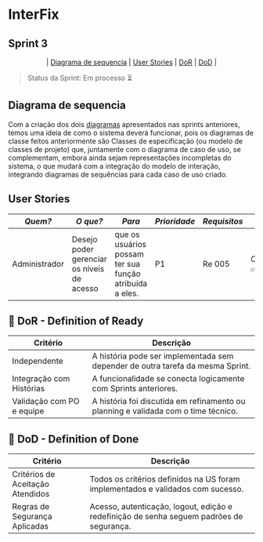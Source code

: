# InterFix

## Sprint 3

<p align="center">
| <a href = "#sequencia">Diagrama de sequencia</a> |
 <a href = "#user">User Stories</a> |
<a href ="#dor">DoR</a> |
<a href ="dod">DoD</a> |
</p>

> Status da Sprint: Em processo ⏳

## Diagrama de sequencia <a id="sequencia"></a>
Com a criação dos dois [diagramas](https://github.com/RenteriaJuan/Gestao-de-Chamados/blob/main/Diagramas/ChamadosGestao.asta) apresentados nas sprints anteriores, temos uma ideia de como o sistema deverá funcionar, pois os diagramas de classe feitos anteriormente são Classes de especificação (ou modelo de classes de projeto) que, juntamente com o diagrama de caso de uso, se complementam, embora ainda sejam representações incompletas do sistema, o que mudará com a integração do modelo de interação, integrando diagramas de sequências para cada caso de uso criado.

## User Stories <a id = "user"></a>

|*Quem?*        | *O que?*                                                              |*Para*                                                                                | *Prioridade* | *Requisitos*         | *Status*      |
|---------------|-----------------------------------------------------------------------|--------------------------------------------------------------------------------------|--------------|----------------------|---------------| 
|Administrador  | Desejo poder gerenciar os níveis de acesso                            | que os usuários possam ter sua função atribuída a eles.                              |P1            |Re 005                |Concluído ✅|

  

## 🏅 DoR - Definition of Ready <a id="dor"></a>

| Critério                   | Descrição                                                                                         |
| -------------------------- | ------------------------------------------------------------------------------------------------- |
| Independente               | A história pode ser implementada sem depender de outra tarefa da mesma Sprint.                    |
| Integração com Histórias   | A funcionalidade se conecta logicamente com Sprints anteriores.                                   |
| Validação com PO e equipe  | A história foi discutida em refinamento ou planning e validada com o time técnico.                |




## 🏅 DoD - Definition of Done <a id="dod"></a>

| Critério                           | Descrição                                                                                |
| ---------------------------------- | ---------------------------------------------------------------------------------------- |
| Critérios de Aceitação Atendidos   | Todos os critérios definidos na US foram implementados e validados com sucesso.          |
| Regras de Segurança Aplicadas      | Acesso, autenticação, logout, edição e redefinição de senha seguem padrões de segurança. |












